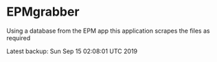 # EPMgrabber
Using a database from the EPM app this application scrapes the files as required


Latest backup: Sun Sep 15 02:08:01 UTC 2019
